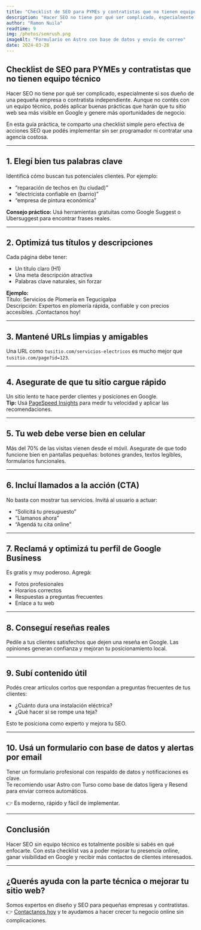 ```yaml
---
title: "Checklist de SEO para PYMEs y contratistas que no tienen equipo técnico"
description: "Hacer SEO no tiene por qué ser complicado, especialmente si sos dueño de una pequeña empresa o contratista independiente. Aunque no contés con un equipo técnico, podés aplicar buenas prácticas que harán que tu sitio web sea más visible en Google y genere más oportunidades de negocio."
author: "Ramon Nuila"
readtime: 9
img: /photos/semrush.png
imageAlt: "Formulario en Astro con base de datos y envío de correo"
date: 2024-03-28
---
```


## Checklist de SEO para PYMEs y contratistas que no tienen equipo técnico

Hacer SEO no tiene por qué ser complicado, especialmente si sos dueño de una pequeña empresa o contratista independiente. Aunque no contés con un equipo técnico, podés aplicar buenas prácticas que harán que tu sitio web sea más visible en Google y genere más oportunidades de negocio.

En esta guía práctica, te comparto una checklist simple pero efectiva de acciones SEO que podés implementar sin ser programador ni contratar una agencia costosa.

---

## 1. Elegí bien tus palabras clave

Identificá cómo buscan tus potenciales clientes. Por ejemplo:

- “reparación de techos en (tu ciudad)”
- “electricista confiable en (barrio)”
- “empresa de pintura económica”

**Consejo práctico:** Usá herramientas gratuitas como Google Suggest o Ubersuggest para encontrar frases reales.

---

## 2. Optimizá tus títulos y descripciones

Cada página debe tener:

- Un título claro (H1)
- Una meta descripción atractiva
- Palabras clave naturales, sin forzar

**Ejemplo:**  
Título: Servicios de Plomería en Tegucigalpa  
Descripción: Expertos en plomería rápida, confiable y con precios accesibles. ¡Contactanos hoy!

---

## 3. Mantené URLs limpias y amigables

Una URL como `tusitio.com/servicios-electricos` es mucho mejor que `tusitio.com/page?id=123`.

---

## 4. Asegurate de que tu sitio cargue rápido

Un sitio lento te hace perder clientes y posiciones en Google.  
**Tip:** Usá [PageSpeed Insights](https://pagespeed.web.dev/) para medir tu velocidad y aplicar las recomendaciones.

---

## 5. Tu web debe verse bien en celular

Más del 70% de las visitas vienen desde el móvil. Asegurate de que todo funcione bien en pantallas pequeñas: botones grandes, textos legibles, formularios funcionales.

---

## 6. Incluí llamados a la acción (CTA)

No basta con mostrar tus servicios. Invitá al usuario a actuar:

- “Solicitá tu presupuesto”
- “Llamanos ahora”
- “Agendá tu cita online”

---

## 7. Reclamá y optimizá tu perfil de Google Business

Es gratis y muy poderoso. Agregá:

- Fotos profesionales
- Horarios correctos
- Respuestas a preguntas frecuentes
- Enlace a tu web

---

## 8. Conseguí reseñas reales

Pedile a tus clientes satisfechos que dejen una reseña en Google. Las opiniones generan confianza y mejoran tu posicionamiento local.

---

## 9. Subí contenido útil

Podés crear artículos cortos que respondan a preguntas frecuentes de tus clientes:

- ¿Cuánto dura una instalación eléctrica?
- ¿Qué hacer si se rompe una teja?

Esto te posiciona como experto y mejora tu SEO.

---

## 10. Usá un formulario con base de datos y alertas por email

Tener un formulario profesional con respaldo de datos y notificaciones es clave.  
Te recomiendo usar Astro con Turso como base de datos ligera y Resend para enviar correos automáticos.

👉 Es moderno, rápido y fácil de implementar.

---

## Conclusión

Hacer SEO sin equipo técnico es totalmente posible si sabés en qué enfocarte. Con esta checklist vas a poder mejorar tu presencia online, ganar visibilidad en Google y recibir más contactos de clientes interesados.

---

## ¿Querés ayuda con la parte técnica o mejorar tu sitio web?

Somos expertos en diseño y SEO para pequeñas empresas y contratistas.  
👉 [Contactanos hoy](mailto:info@codebrand.es) y te ayudamos a hacer crecer tu negocio online sin complicaciones.
